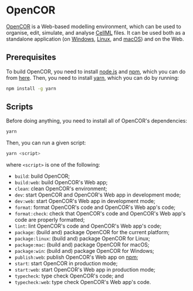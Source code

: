 # OpenCOR

[OpenCOR](https://opencor.ws/) is a Web-based modelling environment, which can be used to organise, edit, simulate, and analyse [CellML](https://cellml.org/) files. It can be used both as a standalone application (on [Windows](https://en.wikipedia.org/wiki/Microsoft_Windows), [Linux](https://en.wikipedia.org/wiki/Linux), and [macOS](https://en.wikipedia.org/wiki/MacOS)) and on the Web.

## Prerequisites

To build OpenCOR, you need to install [node.js](https://nodejs.org/) and [npm](https://npmjs.com/), which you can do from [here](https://nodejs.org/en/download/package-manager). Then, you need to install [yarn](https://yarnpkg.com/), which you can do by running:

```bash
npm install -g yarn
```

## Scripts

Before doing anything, you need to install all of OpenCOR's dependencies:

```bash
yarn
```

Then, you can run a given script:

```bash
yarn <script>
```

where `<script>` is one of the following:

- `build`: build OpenCOR;
- `build:web`: build OpenCOR's Web app;
- `clean`: clean OpenCOR's environment;
- `dev`: start OpenCOR and OpenCOR's Web app in development mode;
- `dev:web`: start OpenCOR's Web app in development mode;
- `format`: format OpenCOR's code and OpenCOR's Web app's code;
- `format:check`: check that OpenCOR's code and OpenCOR's Web app's code are properly formatted;
- `lint`: lint OpenCOR's code and OpenCOR's Web app's code;
- `package`: (build and) package OpenCOR for the current platform;
- `package:linux`: (build and) package OpenCOR for Linux;
- `package:mac`: (build and) package OpenCOR for macOS;
- `package:win`: (build and) package OpenCOR for Windows;
- `publish:web`: publish OpenCOR's Web app on [npm](https://npmjs.com/);
- `start`: start OpenCOR in production mode;
- `start:web`: start OpenCOR's Web app in production mode;
- `typecheck`: type check OpenCOR's code; and
- `typecheck:web`: type check OpenCOR's Web app's code.
